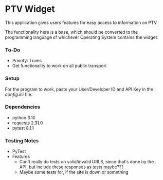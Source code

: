# PTV Widget
This application gives users features for easy access to information on PTV. 

The functionality here is a base, which should be converted to the programming language of whichever Operating System contains the widget.

### To-Do
- Priority: Trams
- Get functionality to work on all public transport

### Setup
For the program to work, paste your User/Developer ID and API Key in the *config.ini* file. 

### Dependencies
- python 3.10
- requests 2.31.0
- pytest 8.1.1

### Testing Notes
- PyTest
- Features
  - Can't really do tests on valid/invalid URLS, since that's done by the API, but include these responses as tests maybe???
  - Maybe some tests for, if the site is down or something 
